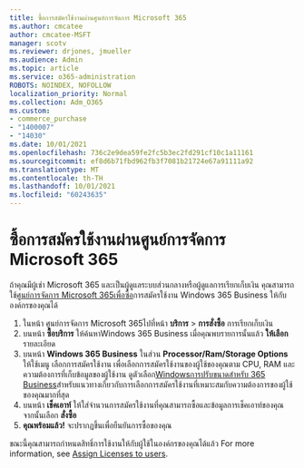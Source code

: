 ```yaml
---
title: ซื้อการสมัครใช้งานผ่านศูนย์การจัดการ Microsoft 365
ms.author: cmcatee
author: cmcatee-MSFT
manager: scotv
ms.reviewer: drjones, jmueller
ms.audience: Admin
ms.topic: article
ms.service: o365-administration
ROBOTS: NOINDEX, NOFOLLOW
localization_priority: Normal
ms.collection: Adm_O365
ms.custom:
- commerce_purchase
- "1400007"
- "14030"
ms.date: 10/01/2021
ms.openlocfilehash: 736c2e9dea59fe2fc5b3ec2fd291cf10c1a11161
ms.sourcegitcommit: ef8d6b71fbd962fb3f7081b21724e67a91111a92
ms.translationtype: MT
ms.contentlocale: th-TH
ms.lasthandoff: 10/01/2021
ms.locfileid: "60243635"
---
```

# <a name="buy-a-subscription-through-the-microsoft-365-admin-center"></a>ซื้อการสมัครใช้งานผ่านศูนย์การจัดการ Microsoft 365

ถ้าคุณมีผู้เช่า Microsoft 365 และเป็นผู้ดูแลระบบส่วนกลางหรือผู้ดูแลการเรียกเก็บเงิน คุณสามารถใช้[ศูนย์การจัดการ Microsoft 365เพื่อซื้อ](https://go.microsoft.com/fwlink/p/?linkid=2024339)การสมัครใช้งาน Windows 365 Business ให้กับองค์กรของคุณได้

1. ในหน้า ศูนย์การจัดการ Microsoft 365ไปที่หน้า **บริการ**  >  **การสั่งซื้อ** การเรียกเก็บเงิน
2. บนหน้า **ซื้อบริการ** ให้ค้นหาWindows 365 Business เมื่อคุณพบรายการนั้นแล้ว **ให้เลือก** รายละเอียด
3. บนหน้า **Windows 365 Business** ในส่วน **Processor/Ram/Storage Options** ให้ใช้เมนู เลือกการสมัครใช้งาน เพื่อเลือกการสมัครใช้งานของผู้ใช้ของคุณตาม CPU, RAM และความต้องการที่เก็บข้อมูลของผู้ใช้งาน ดูตัวเลือก[Windowsการปรับขนาดสําหรับ 365 Business](https://docs.microsoft.com/microsoft-365/admin/setup/windows-365-business-sizing)สําหรับแนวทางเกี่ยวกับการเลือกการสมัครใช้งานที่เหมาะสมกับความต้องการของผู้ใช้ของคุณมากที่สุด
4. บนหน้า **เช็คเอาท์** ให้ใส่จํานวนการสมัครใช้งานที่คุณสามารถซื้อและข้อมูลการเช็คเอาท์ของคุณ จากนั้นเลือก **สั่งซื้อ**
5. **คุณพร้อมแล้ว!** จะปรากฏขึ้นเพื่อยืนยันการซื้อของคุณ

ขณะนี้คุณสามารถกําหนดสิทธิ์การใช้งานให้กับผู้ใช้ในองค์กรของคุณได้แล้ว For more information, see [Assign Licenses to users](https://docs.microsoft.com/microsoft-365/admin/setup/get-started-windows-365-business#assign-licenses-to-users).
